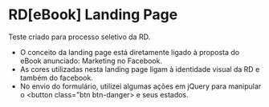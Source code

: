 # RD[eBook] Landing Page

Teste criado para processo seletivo da RD.

* O conceito da landing page está diretamente ligado à proposta do eBook anunciado: Marketing no Facebook.
* As cores utilizadas nesta landing page ligam à identidade visual da RD e também do facebook.
* No envio do formulário, utilizei algumas ações em jQuery para manipular o <button class="btn btn-danger> e seus estados.
